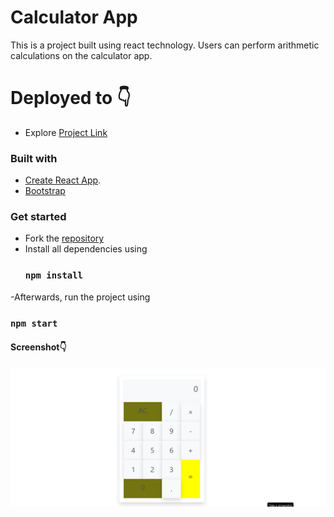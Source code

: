 # Calculator App

This is a project built using react technology. Users can perform arithmetic calculations on the calculator app.

#  Deployed to 👇

- Explore [Project Link](https://mohamdev-calcuator.vercel.app/)



### Built with
- [Create React App](https://github.com/facebook/create-react-app).
- [Bootstrap](https://getbootstrap.com/docs/5.3/getting-started/introduction/)

### Get started

- Fork the [repository](https://github.com/moham-dev99/calculator.git)
- Install all dependencies using
  ### `npm install`
-Afterwards, run the project using
 ### `npm start`



#### Screenshot👇

<img align="center" src="/public/calc.png"/>

